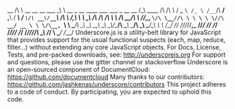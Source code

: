 __ /\ \ __ __ __ ___ \_\ \ __ _ __ ____ ___ ___ _ __ __ /\_\ ____ /\ \/\ \ / _ `\ /_ \ /__`\/\ __\/ ,__\ / ___\ / __`\/\ __\/__`\ \/\ \ /,__\ \ \ \_\ \/\ \/\ \/\ \ \ \/\ __/\ \ \//\__, `\/\ \__//\ \ \ \ \ \//\ __/ __ \ \ \/\__, `\ \ \____/\ \_\ \_\ \___,_\ \____\\ \_\\/\____/\ \____\ \____/\ \_\\ \____\/\_\ _\ \ \/\____/ \/___/ \/_/\/_/\/__,_ /\/____/ \/_/ \/___/ \/____/\/___/ \/_/ \/____/\/_//\ \_\ \/___/ \ \____/ \/___/ Underscore.js is a utility-belt library for JavaScript that provides support for the usual functional suspects (each, map, reduce, filter...) without extending any core JavaScript objects. For Docs, License, Tests, and pre-packed downloads, see: http://underscorejs.org For support and questions, please use the gitter channel or stackoverflow Underscore is an open-sourced component of DocumentCloud: https://github.com/documentcloud Many thanks to our contributors: https://github.com/jashkenas/underscore/contributors This project adheres to a code of conduct. By participating, you are expected to uphold this code.